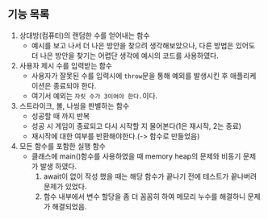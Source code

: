 ## 기능 목록
1. 상대방(컴퓨터)의 랜덤한 수를 얻어내는 함수
    - 예시를 보고 나서 더 나은 방안을 찾으려 생각해보았으나, 다른 방법은 있어도 더 나은 방안을 찾기는 어렵단 생각에 예시의 코드를 사용하였다.
2. 사용자 제시 수를 입력받는 함수
    - 사용자가 잘못된 수를 입력시에 `throw`문을 통해 예외를 발생시킨 후 애플리케이션은 종료되야 한다.
    - 여기서 예외는 `자릿 수가 3이여야 한다.`이다.
3. 스트라이크, 볼, 나씽을 판별하는 함수
    - 성공할 때 까지 반복
    - 성공 시 게임이 종료되고 다시 시작할 지 물어본다(1은 재시작, 2는 종료)
    - 재시작에 대한 여부를 반환해야한다.(-> 함수로 만들었음)
4. 모든 함수를 포함한 실행 함수
    - 클래스에 main()함수를 사용하였을 때 memory heap의 문제와 비동기 문제가 발생 하였다.
        1. await이 없이 작성 했을 때는 해당 함수가 끝나기 전에 테스트가 끝나버려 문제가 있었다.
        2. 함수 내부에서 변수 할당을 좀 더 꼼꼼히 하여 메모리 누수를 해결하니 문제가 해결되었음.